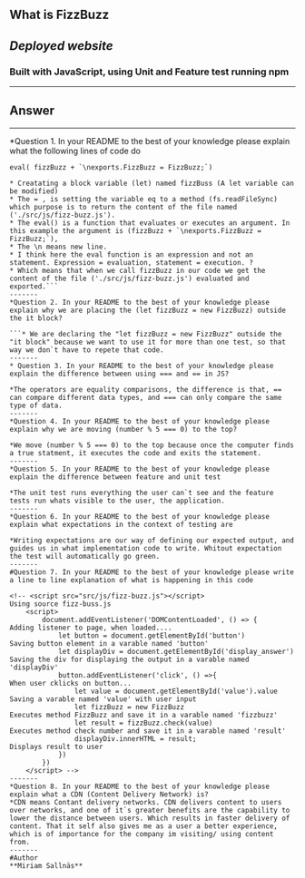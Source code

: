 
## **What is FizzBuzz**

## *Deployed website*

### Built with JavaScript, using Unit and Feature test running npm
-------
## Answer
-------
*Question 1. In your README to the best of your knowledge please explain what the following lines of code do

```let  fizzBuzz = fs.readFileSync('./src/js/fizz-buzz.js'); 
eval( fizzBuzz + `\nexports.FizzBuzz = FizzBuzz;`)

* Creatating a block variable (let) named fizzBuss (A let variable can be modified) 
* The = , is setting the variable eq to a method (fs.readFileSync) which purpose is to return the content of the file named ('./src/js/fizz-buzz.js').
* The eval() is a function that evaluates or executes an argument. In this example the argument is (fizzBuzz + `\nexports.FizzBuzz = FizzBuzz;`), 
* The \n means new line.
* I think here the eval function is an expression and not an statement. Expression = evaluation, statement = execution. ?
* Which means that when we call fizzBuzz in our code we get the content of the file ('./src/js/fizz-buzz.js') evaluated and exported.```
-------
*Question 2. In your README to the best of your knowledge please explain why we are placing the (let fizzBuzz = new FizzBuzz) outside the it block?

```* We are declaring the "let fizzBuzz = new FizzBuzz" outside the "it block" because we want to use it for more than one test, so that way we don`t have to repete that code.
-------
* Question 3. In your README to the best of your knowledge please explain the difference between using === and == in JS?

*The operators are equality comparisons, the difference is that, == can compare different data types, and === can only compare the same type of data.
-------
*Question 4. In your README to the best of your knowledge please explain why we are moving (number % 5 === 0) to the top?

*We move (number % 5 === 0) to the top because once the computer finds a true statment, it executes the code and exits the statement.
-------
*Question 5. In your README to the best of your knowledge please explain the difference between feature and unit test

*The unit test runs everything the user can`t see and the feature tests run whats visible to the user, the application.
-------
*Question 6. In your README to the best of your knowledge please explain what expectations in the context of testing are

*Writing expectations are our way of defining our expected output, and guides us in what implementation code to write. Whitout expectation the test will automatically go green.
-------
#Question 7. In your README to the best of your knowledge please write a line to line explanation of what is happening in this code

<!-- <script src="src/js/fizz-buzz.js"></script>                            Using source fizz-buss.js
    <script>
        document.addEventListener('DOMContentLoaded', () => {               Adding listener to page, when loaded....
            let button = document.getElementById('button')                  Saving button element in a varable named 'button'
            let displayDiv = document.getElementById('display_answer')      Saving the div for displaying the output in a varable named 'displayDiv'
            button.addEventListener('click', () =>{                         When user cklicks on button...
                let value = document.getElementById('value').value          Saving a varable named 'value' with user input
                let fizzBuzz = new FizzBuzz                                 Executes method FizzBuzz and save it in a varable named 'fizzbuzz'
                let result = fizzBuzz.check(value)                          Executes method check number and save it in a varable named 'result'          
                displayDiv.innerHTML = result;                              Displays result to user
            })
        })
    </script> -->
-------
*Question 8. In your README to the best of your knowledge please explain what a CDN (Content Delivery Network) is?
*CDN means Contant delivery networks. CDN delivers content to users over networks, and one of it`s greater benefits are the capability to lower the distance between users. Which results in faster delivery of content. That it self also gives me as a user a better experience, which is of importance for the company im visiting/ using content from.
-------
#Author
**Miriam Sallnäs**
